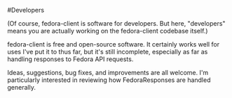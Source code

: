#Developers

(Of course, fedora-client is software for developers. But here, "developers" 
means you are actually working on the fedora-client codebase itself.)

fedora-client is free and open-source software. It certainly works well for 
uses I've put it to thus far, but it's still incomplete, especially as far as 
handling responses to Fedora API requests.

Ideas, suggestions, bug fixes, and improvements are all welcome. I'm 
particularly interested in reviewing how FedoraResponses are handled generally.